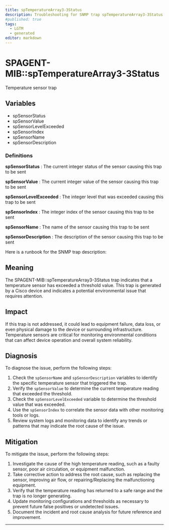```yaml
---
title: spTemperatureArray3-3Status
description: Troubleshooting for SNMP trap spTemperatureArray3-3Status
#published: true
tags:
  - LGTM
  - generated
editor: markdown
---
```


# SPAGENT-MIB::spTemperatureArray3-3Status 

Temperature sensor trap 


## Variables


  - spSensorStatus
  - spSensorValue
  - spSensorLevelExceeded
  - spSensorIndex
  - spSensorName
  - spSensorDescription 

### Definitions 


**spSensorStatus** 
: The current integer status of the sensor causing this trap to be sent 

**spSensorValue** 
: The current integer value of the sensor causing this trap to be sent 

**spSensorLevelExceeded** 
: The integer level that was exceeded causing this trap to be sent 

**spSensorIndex** 
: The integer index of the sensor causing this trap to be sent 

**spSensorName** 
: The name of the sensor causing this trap to be sent 

**spSensorDescription** 
: The description of the sensor causing this trap to be sent 


Here is a runbook for the SNMP trap description:

## Meaning

The SPAGENT-MIB::spTemperatureArray3-3Status trap indicates that a temperature sensor has exceeded a threshold value. This trap is generated by a Cisco device and indicates a potential environmental issue that requires attention.

## Impact

If this trap is not addressed, it could lead to equipment failure, data loss, or even physical damage to the device or surrounding infrastructure. Temperature sensors are critical for monitoring environmental conditions that can affect device operation and overall system reliability.

## Diagnosis

To diagnose the issue, perform the following steps:

1. Check the `spSensorName` and `spSensorDescription` variables to identify the specific temperature sensor that triggered the trap.
2. Verify the `spSensorValue` to determine the current temperature reading that exceeded the threshold.
3. Check the `spSensorLevelExceeded` variable to determine the threshold value that was exceeded.
4. Use the `spSensorIndex` to correlate the sensor data with other monitoring tools or logs.
5. Review system logs and monitoring data to identify any trends or patterns that may indicate the root cause of the issue.

## Mitigation

To mitigate the issue, perform the following steps:

1. Investigate the cause of the high temperature reading, such as a faulty sensor, poor air circulation, or equipment malfunction.
2. Take corrective action to address the root cause, such as replacing the sensor, improving air flow, or repairing/Replacing the malfunctioning equipment.
3. Verify that the temperature reading has returned to a safe range and the trap is no longer generating.
4. Update monitoring configurations and thresholds as necessary to prevent future false positives or undetected issues.
5. Document the incident and root cause analysis for future reference and improvement.
---




